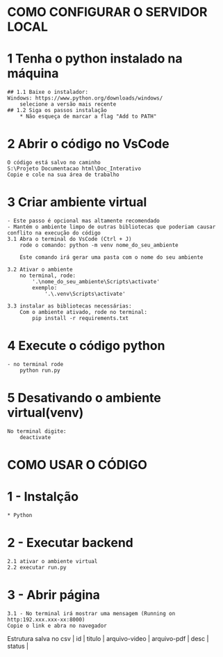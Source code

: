 # COMO CONFIGURAR O SERVIDOR LOCAL

# 1 Tenha o python instalado na máquina
    ## 1.1 Baixe o instalador: 
    Windows: https://www.python.org/downloads/windows/
        selecione a versão mais recente
    ## 1.2 Siga os passos instalação
        * Não esqueça de marcar a flag "Add to PATH"

# 2 Abrir o código no VsCode
    O código está salvo no caminho
    S:\Projeto Documentacao html\Doc_Interativo
    Copie e cole na sua área de trabalho

# 3 Criar ambiente virtual
    - Este passo é opcional mas altamente recomendado
    - Mantém o ambiente limpo de outras bibliotecas que poderiam causar conflito na execução do código
    3.1 Abra o terminal do VsCode (Ctrl + J)
        rode o comando: python -m venv nome_do_seu_ambiente
        
        Este comando irá gerar uma pasta com o nome do seu ambiente

    3.2 Ativar o ambiente
        no terminal, rode:
            '.\nome_do_seu_ambiente\Scripts\activate'
            exemplo: 
                '.\.venv\Scripts\activate'
    
    3.3 instalar as bibliotecas necessárias:
        Com o ambiente ativado, rode no terminal:
            pip install -r requirements.txt
    
# 4 Execute o código python
    - no terminal rode
        python run.py

# 5 Desativando o ambiente virtual(venv)
    No terminal digite:
        deactivate
    
# COMO USAR O CÓDIGO

# 1 - Instalção
    * Python 
# 2 - Executar backend
    2.1 ativar o ambiente virtual
    2.2 executar run.py

# 3 - Abrir página
    3.1 - No terminal irá mostrar uma mensagem (Running on http:192.xxx.xxx-xx:8000)
    Copie o link e abra no navegador


Estrutura salva no csv
| id | titulo | arquivo-video | arquivo-pdf | desc | status |
